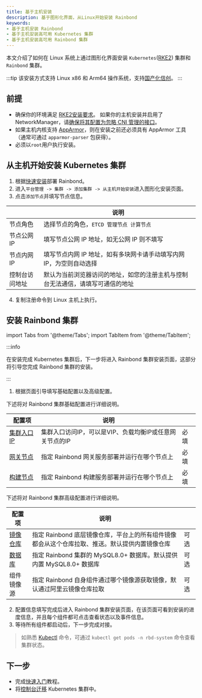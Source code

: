 ```yaml
---
title: 基于主机安装
description: 基于图形化界面，从Linux开始安装 Rainbond
keywords:
- 基于主机安装 Rainbond
- 基于主机安装高可用 Kubernetes 集群
- 基于主机安装高可用 Rainbond 集群
---
```


本文介绍了如何在 Linux 系统上通过图形化界面安装 `Kubernetes`([RKE2](https://docs.rke2.io)) 集群和 `Rainbond` 集群。

:::tip
该安装方式支持 Linux x86 和 Arm64 操作系统，支持[国产化信创](/docs/localization-guide)。
:::

## 前提

* 确保你的环境满足 [RKE2安装要求](https://docs.rke2.io/install/requirements)。 如果你的主机安装并启用了 NetworkManager，请[确保将其配置为忽略 CNI 管理的接口](https://docs.rke2.io/known_issues#networkmanager)。
* 如果主机内核支持 [AppArmor](https://apparmor.net/)，则在安装之前还必须具有 AppArmor 工具（通常可通过 `apparmor-parser` 包获得）。
* 必须以`root`用户执行安装。

## 从主机开始安装 Kubernetes 集群

1. 根据[快速安装](/docs/quick-start/quick-install)部署 Rainbond。
2. 进入`平台管理 -> 集群 -> 添加集群 -> 从主机开始安装`进入图形化安装页面。
3. 点击`添加节点`并填写节点信息。

|              | 说明                                        |
| ------------ | ------------------------------------------- |
| 节点角色      | 选择节点的角色，`ETCD 管理节点 计算节点`        |
| 节点公网IP | 填写节点公网 IP 地址，如无公网 IP 则不填写             |
| 节点内网IP     | 填写节点内网 IP 地址，如有多块网卡请手动填写内网 IP，为空则自动选择 |
| 控制台访问地址     | 默认为当前浏览器访问的地址，如您的注册主机与控制台无法通信，请填写可通信的地址  |

4. 复制注册命令到 Linux 主机上执行。

## 安装 Rainbond 集群

import Tabs from '@theme/Tabs';
import TabItem from '@theme/TabItem';

:::info

在安装完成 Kubernetes 集群后，下一步将进入 Rainbond 集群安装页面，这部分将引导您完成 Rainbond 集群的安装。

:::

1. 根据页面引导填写基础配置以及高级配置。

<Tabs groupId="configuration">
  <TabItem value="基础配置" label="基础配置" default>

下述将对 Rainbond 集群基础配置进行详细说明。

| 配置项                                                       | 说明                                                         |      |
| ------------------------------------------------------------ | ------------------------------------------------------------ | ---- |
| [集群入口 IP](ha#负载均衡) | 集群入口访问IP，可以是VIP、负载均衡IP或任意网关节点的IP      | 必填 |
| [网关节点](ha#网关节点)   | 指定 Rainbond 网关服务部署并运行在哪个节点上                 | 必填 |
| [构建节点](ha#构建节点)   | 指定 Rainbond 构建服务部署并运行在哪个节点上                 | 必填 |

</TabItem>

  <TabItem value="高级配置" label="高级配置">

下述将对 Rainbond 集群高级配置进行详细说明。

| 配置项                                                     | 说明                                                         |      |
| ---------------------------------------------------------- | ------------------------------------------------------------ | ---- |
| [镜像仓库](ha#镜像仓库) | 指定 Rainbond 底层镜像仓库，平台上的所有组件镜像都会从这个仓库拉取、推送。默认提供内置镜像仓库 | 可选 |
| [数据库](ha#mysql)      | 指定 Rainbond 集群的 MySQL8.0+ 数据库。默认提供内置 MySQL8.0+ 数据库 | 可选 |
| 组件镜像源                                                 | 指定 Rainbond 自身组件通过哪个镜像源获取镜像，默认通过阿里云镜像仓库拉取 | 可选 |

  </TabItem>
</Tabs>

2. 配置信息填写完成后进入 Rainbond 集群安装页面，在该页面可看到安装的进度信息，并且每个组件都可点击查看状态以及事件信息。
3. 等待所有组件都启动后，下一步完成对接。

> 如熟悉 [Kubectl](https://docs.rke2.io/reference/cli_tools) 命令，可通过 `kubectl get pods -n rbd-system` 命令查看集群状态。

## 下一步

- 完成[快速入门](../../quick-start/getting-started/)教程。
- 将[控制台迁移](./console-recover) Kubernetes 集群中。
